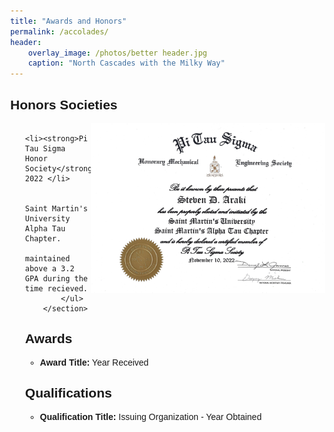 ```yaml
---
title: "Awards and Honors"
permalink: /accolades/
header:
    overlay_image: /photos/better header.jpg
    caption: "North Cascades with the Milky Way"
---
```


<html>
<style>
        body {
            font-family: Arial, sans-serif;
            margin: 0px;
        }
        .title {
            font-weight: bold;
        }
        .experience {
            margin-bottom: 20px;
        }
        .image {
            float: right; /* Float the image to the right */
            width: 375px; /* Set the width of the image as desired */
        }
</style>
<body>


<div class="content">
    <div class="experience">
        <section>
            <h2>Honors Societies</h2>
            <ul>
                <img src="/photos/PI TAU SIGMA.jpg" alt="Honors Society" class="image">

                <li><strong>Pi Tau Sigma Honor Society</strong> 2022 </li>

                Saint Martin's University Alpha Tau Chapter.
                maintained above a 3.2 GPA during the time recieved.
            </ul>
        </section>

<div class="experience">
    <section>
            <h2>Awards</h2>
            <ul>
                <li><strong>Award Title:</strong> Year Received</li>
                <!-- Add more awards as needed -->
            </ul>
    </section>
    
<div class="experience">
    <section>
            <h2>Qualifications</h2>
            <ul>
                <li><strong>Qualification Title:</strong> Issuing Organization - Year Obtained</li>
                <!-- Add more qualifications as needed -->
            </ul>
    </section>
</div>
</html>